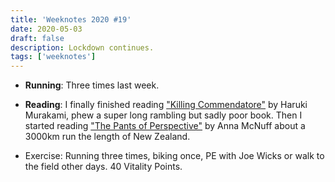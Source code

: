 ```yaml
---
title: 'Weeknotes 2020 #19'
date: 2020-05-03
draft: false
description: Lockdown continues.
tags: ['weeknotes']
---
```


- **Running**: Three times last week.

- **Reading**: I finally finished reading ["Killing Commendatore"](https://www.goodreads.com/book/show/38820047-killing-commendatore) by Haruki Murakami, phew a super long rambling but sadly poor book. Then I started reading ["The Pants of Perspective"](https://www.goodreads.com/en/book/show/35826103-the-pants-of-perspective) by Anna McNuff about a 3000km run the length of New Zealand.

- Exercise: Running three times, biking once, PE with Joe Wicks or walk to the field other days. 40 Vitality Points.

